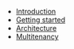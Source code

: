 * [Introduction](introduction.md "Durable Task SQL Provider")
* [Getting started](quickstart.md)
* [Architecture](architecture.md)
* [Multitenancy](multitenancy.md)
